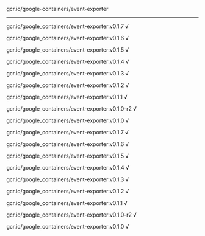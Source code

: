 gcr.io/google-containers/event-exporter 

----
gcr.io/google_containers/event-exporter:v0.1.7 √

gcr.io/google_containers/event-exporter:v0.1.6 √

gcr.io/google_containers/event-exporter:v0.1.5 √

gcr.io/google_containers/event-exporter:v0.1.4 √

gcr.io/google_containers/event-exporter:v0.1.3 √

gcr.io/google_containers/event-exporter:v0.1.2 √

gcr.io/google_containers/event-exporter:v0.1.1 √

gcr.io/google_containers/event-exporter:v0.1.0-r2 √

gcr.io/google_containers/event-exporter:v0.1.0 √

gcr.io/google_containers/event-exporter:v0.1.7 √

gcr.io/google_containers/event-exporter:v0.1.6 √

gcr.io/google_containers/event-exporter:v0.1.5 √

gcr.io/google_containers/event-exporter:v0.1.4 √

gcr.io/google_containers/event-exporter:v0.1.3 √

gcr.io/google_containers/event-exporter:v0.1.2 √

gcr.io/google_containers/event-exporter:v0.1.1 √

gcr.io/google_containers/event-exporter:v0.1.0-r2 √

gcr.io/google_containers/event-exporter:v0.1.0 √

